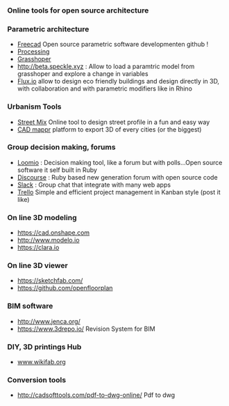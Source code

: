 ### Online tools for open source architecture 

### Parametric architecture 
* [Freecad](https://github.com/FreeCAD/FreeCAD) Open source parametric software developmenten github ! 
* [Processing](https://github.com/processing/processing/commits/master)
* [Grasshoper](http://www.grasshopper3d.com/)
* http://beta.speckle.xyz : Allow to load a paramtric model from grasshoper and explore a change in variables
* [Flux.io](https://flux.io/) allow to design eco friendly buildings and design directly in 3D, with collaboration and with parametric modifiers like in Rhino


### Urbanism Tools 

* [Street Mix](http://streetmix.net) Online tool to design street profile in a fun and easy way
* [CAD mappr](https://cadmapper.com/) platform to export 3D of every cities (or the biggest)

### Group decision making, forums 

* [Loomio](https://www.loomio.org) : Decision making tool, like a forum but with polls...Open source software it self built in Ruby
* [Discourse](https://www.discourse.org/) : Ruby based new generation forum with open source code
* [Slack](https://slack.com/) : Group chat that integrate with many web apps
* [Trello](https://trello.com) Simple and efficient project management in Kanban style (post it like)

### On line 3D modeling

* https://cad.onshape.com
* http://www.modelo.io
* https://clara.io

### On line 3D viewer

* https://sketchfab.com/
* https://github.com/openfloorplan

### BIM software

* http://www.jenca.org/
* https://www.3drepo.io/ Revision System for BIM

### DIY, 3D printings Hub 

* www.wikifab.org


### Conversion tools 

* http://cadsofttools.com/pdf-to-dwg-online/ Pdf to dwg
